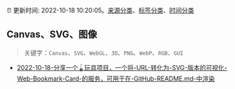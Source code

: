 :alarm_clock: 更新时间: 2022-10-18 10:20:05。[来源分类](../README.md)、[标签分类](../TAGS.md)、[时间分类](../TIMELINE.md)

## Canvas、SVG、图像


> 关键字：`Canvas`、`SVG`、`WebGL`、`3D`、`PNG`、`WebP`、`RGB`、`GUI`



- [2022-10-18-分享一个🪀玩具项目，一个将-URL-转化为-SVG-版本的可视化-Web-Bookmark-Card-的服务，可用于在-GitHub-README.md-中渲染](https://www.v2ex.com/t/887830) 